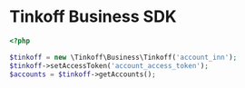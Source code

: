 # Tinkoff Business SDK

```php
<?php

$tinkoff = new \Tinkoff\Business\Tinkoff('account_inn');
$tinkoff->setAccessToken('account_access_token');
$accounts = $tinkoff->getAccounts();

```